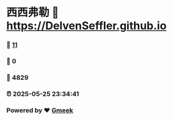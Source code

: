 # 西西弗勒 :link: https://DelvenSeffler.github.io 
### :page_facing_up: [11](https://DelvenSeffler.github.io/tag.html) 
### :speech_balloon: 0 
### :hibiscus: 4829 
### :alarm_clock: 2025-05-25 23:34:41 
### Powered by :heart: [Gmeek](https://github.com/Meekdai/Gmeek)
